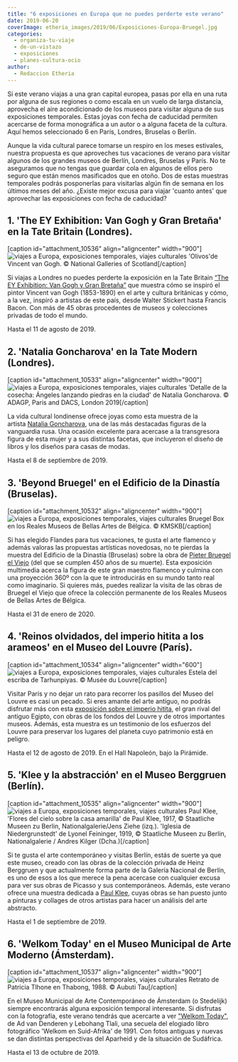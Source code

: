 ```yaml
---
title: "6 exposiciones en Europa que no puedes perderte este verano"
date: 2019-06-20
coverImage: etheria_images/2019/06/Exposiciones-Europa-Bruegel.jpg
categories: 
  - organiza-tu-viaje
  - de-un-vistazo
  - exposiciones
  - planes-cultura-ocio
author: 
  - Redaccion Etheria
---
```


Si este verano viajas a una gran capital europea, pasas por ella en una ruta por alguna 
de sus regiones o como escala en un vuelo de larga distancia, aprovecha el aire 
acondicionado de los museos para visitar alguna de sus exposiciones temporales. Estas 
joyas con fecha de caducidad permiten acercarse de forma monográfica a un autor o a 
alguna faceta de la cultura. Aquí hemos seleccionado 6 en París, Londres, Bruselas o 
Berlín. 

Aunque la vida cultural parece tomarse un respiro en los meses estivales, nuestra propuesta es que aproveches tus vacaciones de verano para visitar algunos de los grandes museos de Berlín, Londres, Bruselas y París. No te aseguramos que no tengas que guardar cola en algunos de ellos pero seguro que están menos masificados que en otoño. Dos de estas muestras temporales podrás posponerlas para visitarlas algún fin de semana en los últimos meses del año. ¿Existe mejor excusa para viajar 'cuanto antes' que aprovechar las exposiciones con fecha de caducidad?

## 1\. 'The EY Exhibition: Van Gogh y Gran Bretaña' en la Tate Britain (Londres).

\[caption id="attachment\_10536" align="aligncenter" width="900"\]![viajes a Europa, exposiciones temporales, viajes culturales](etheria_images/2019/06/Exposiciones-Europa-Van-Gogh.jpg "'Olivos'de Vicent van Gogh.") 'Olivos'de Vincent van Gogh. © National Galleries of Scotland\[/caption\]

Si viajas a Londres no puedes perderte la exposición en la Tate Britain [“The EY Exhibition: Van Gogh y Gran Bretaña”](https://www.tate.org.uk/whats-on/tate-britain/exhibition/ey-exhibition-van-gogh-and-britain) que muestra cómo se inspiró el pintor Vincent van Gogh (1853-1890) en el arte y cultura británicas y cómo, a la vez, inspiró a artistas de este país, desde Walter Stickert hasta Francis Bacon. Con más de 45 obras procedentes de museos y colecciones privadas de todo el mundo.

Hasta el 11 de agosto de 2019.

## 2\. 'Natalia Goncharova' en la Tate Modern (Londres).

\[caption id="attachment\_10533" align="aligncenter" width="900"\]![viajes a Europa, exposiciones temporales, viajes culturales](etheria_images/2019/06/Exposiciones-Europa-Goncharova.jpg "'Detalle de la cosecha: Ángeles lanzando piedras en la ciudad' de Natalia Goncharova.") 'Detalle de la cosecha: Ángeles lanzando piedras en la ciudad' de Natalia Goncharova. © ADAGP, Paris and DACS, London 2019\[/caption\]

La vida cultural londinense ofrece joyas como esta muestra de la artista [Natalia Goncharova](https://www.tate.org.uk/whats-on/tate-modern/exhibition/natalia-goncharova), una de las más destacadas figuras de la vanguardia rusa. Una ocasión excelente para acercase a la transgresora figura de esta mujer y a sus distintas facetas, que incluyeron el diseño de libros y los diseños para casas de modas.

Hasta el 8 de septiembre de 2019.

## 3\. 'Beyond Bruegel' en el Edificio de la Dinastía (Bruselas).

\[caption id="attachment\_10532" align="aligncenter" width="900"\]![viajes a Europa, exposiciones temporales, viajes culturales](etheria_images/2019/06/Exposiciones-Europa-Bruegel.jpg "Bruegel Box en los Reales Museos de Bellas Artes de Bélgica.") Bruegel Box en los Reales Museos de Bellas Artes de Bélgica. © KMSKB\[/caption\]

Si has elegido Flandes para tus vacaciones, te gusta el arte flamenco y además valoras las propuestas artísticas novedosas, no te pierdas la muestra del Edificio de la Dinastía (Bruselas) sobre la obra de [Pieter Bruegel el Viejo](https://beyondbruegel.be) (del que se cumplen 450 años de su muerte). Esta exposición multimedia acerca la figura de este gran maestro flamenco y culmina con una proyección 360º con la que te introducirás en su mundo tanto real como imaginario. Si quieres más, puedes realizar la visita de las obras de Bruegel el Viejo que ofrece la colección permanente de los Reales Museos de Bellas Artes de Bélgica.

Hasta el 31 de enero de 2020.

## 4\. 'Reinos olvidados, del imperio hitita a los arameos' en el Museo del Louvre (París).

\[caption id="attachment\_10534" align="aligncenter" width="600"\]![viajes a Europa, exposiciones temporales, viajes culturales](etheria_images/2019/06/Exposiciones-Europa-Hititas.jpg "Estela del escriba de Tarhunpiyas.") Estela del escriba de Tarhunpiyas. © Musée du Louvre\[/caption\]

Visitar París y no dejar un rato para recorrer los pasillos del Museo del Louvre es casi un pecado. Si eres amante del arte antiguo, no podrás disfrutar más con esta [exposición sobre el imperio hitita](https://www.louvre.fr/en/expositions/forgotten-kingdomsfrom-hittite-empire-arameans), el gran rival del antiguo Egipto, con obras de los fondos del Louvre y de otros importantes museos. Además, esta muestra es un testimonio de los esfuerzos del Louvre para preservar los lugares del planeta cuyo patrimonio está en peligro.

Hasta el 12 de agosto de 2019. En el Hall Napoleón, bajo la Pirámide.

## 5\. 'Klee y la abstracción' en el Museo Berggruen (Berlín).

\[caption id="attachment\_10535" align="aligncenter" width="900"\]![viajes a Europa, exposiciones temporales, viajes culturales](etheria_images/2019/06/Exposiciones-Europa-Paul-Klee.jpg "Paul Klee, 'Flores del cielo sobre la casa amarilla' de Paul Klee e 'Iglesia de Niedergrunstedt' de Lyonel Feininger.") Paul Klee, 'Flores del cielo sobre la casa amarilla' de Paul Klee, 1917, © Staatliche Museen zu Berlin, Nationalgalerie/Jens Ziehe (izq.). 'Iglesia de Niedergrunstedt' de Lyonel Feininger, 1919, © Staatliche Museen zu Berlin, Nationalgalerie / Andres Kilger (Dcha.)\[/caption\]

Si te gusta el arte contemporáneo y visitas Berlín, estás de suerte ya que este museo, creado con las obras de la colección privada de Heinz Berggruen y que actualmente forma parte de la Galería Nacional de Berlín, es uno de esos a los que merece la pena acercase con cualquier excusa para ver sus obras de Picasso y sus contemporáneos. Además, este verano ofrece una muestra dedicada a [Paul Klee](https://www.smb.museum/en/museums-institutions/museum-europaeischer-kulturen/exhibitions/detail/klee-and-abstraction.html), cuyas obras se han puesto junto a pinturas y collages de otros artistas para hacer un análisis del arte abstracto.

Hasta el 1 de septiembre de 2019.

## 6\. 'Welkom Today' en el Museo Municipal de Arte Moderno (Ámsterdam).

\[caption id="attachment\_10537" align="aligncenter" width="900"\]![viajes a Europa, exposiciones temporales, viajes culturales](etheria_images/2019/06/exposiciones-Europa-Welkom-Today-ArchiefThabong.jpg "Retrato de Patricia Tlhone en Thabong.") Retrato de Patricia Tlhone en Thabong, 1988. © Aubuti Tau\[/caption\]

En el Museo Municipal de Arte Contemporáneo de Ámsterdam (o Stedelijk) siempre encontrarás alguna exposición temporal interesante. Si disfrutas con la fotografía, este verano tendrás que acercarte a ver ["Welkom Today"](https://www.stedelijk.nl/en/exhibitions/welkom-today), de Ad van Denderen y Lebohang Tlali, una secuela del elogiado libro fotográfico 'Welkom en Suid-Afrika' de 1991. Con fotos antiguas y nuevas se dan distintas perspectivas del Aparheid y de la situación de Sudáfrica.

Hasta el 13 de octubre de 2019.
